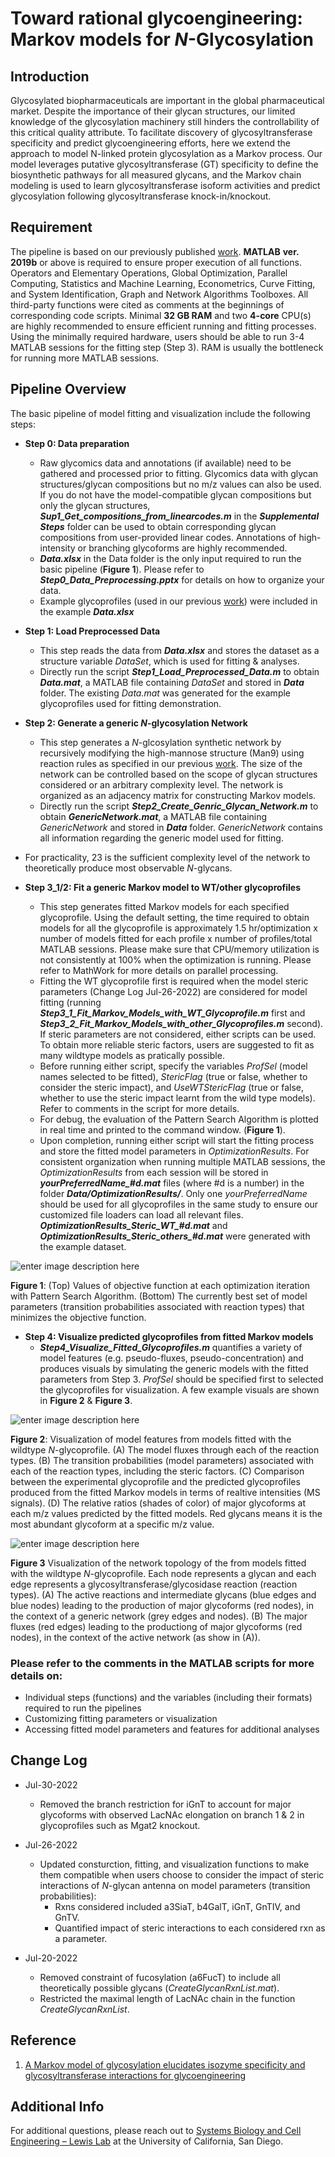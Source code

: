 
# **Toward rational glycoengineering: Markov models for *N*-Glycosylation**

## **Introduction**
Glycosylated biopharmaceuticals are important in the global pharmaceutical market. Despite the importance of their glycan structures, our limited knowledge of the glycosylation machinery still hinders the controllability of this critical quality attribute. To facilitate discovery of glycosyltransferase specificity and predict glycoengineering efforts, here we extend the approach to model N-linked protein glycosylation as a Markov process. Our model leverages putative glycosyltransferase (GT) specificity to define the biosynthetic pathways for all measured glycans, and the Markov chain modeling is used to learn glycosyltransferase isoform activities and predict glycosylation following glycosyltransferase knock-in/knockout.

## **Requirement**
The pipeline is based on our previously published [work](https://www.sciencedirect.com/science/article/pii/S2590262820300010). **MATLAB** **ver. 2019b** or above is required to ensure proper execution of all functions. Operators and Elementary Operations, Global Optimization, Parallel Computing, Statistics and Machine Learning, Econometrics, Curve Fitting, and System Identification, Graph and Network Algorithms Toolboxes. All third-party functions were cited as comments at the beginnings of corresponding code scripts. Minimal **32 GB RAM** and two **4-core** CPU(s) are highly recommended to ensure efficient running and fitting processes. Using the minimally required hardware, users should be able to run 3-4 MATLAB sessions for the fitting step (Step 3). RAM is usually the bottleneck for running more MATLAB sessions.  

## **Pipeline Overview**
The basic pipeline of model fitting and visualization include the following steps:
- **Step 0: Data preparation**
  - Raw glycomics data and annotations (if available) need to be gathered and processed prior to fitting. Glycomics data with glycan structures/glycan compositions but no m/z values can also be used. If you do not have the model-compatible glycan compositions but only the glycan structures, ***Sup1_Get_compositions_from_linearcodes.m*** in the ***Supplemental Steps*** folder can be used to obtain corresponding glycan compositions from user-provided linear codes. Annotations of high-intensity or branching glycoforms are highly recommended.
  - ***Data.xlsx*** in the Data folder is the only input required to run the basic pipeline (**Figure 1**). Please refer to ***Step0_Data_Preprocessing.pptx*** for details on how to organize your data.
  - Example glycoprofiles (used in our previous [work](https://www.sciencedirect.com/science/article/pii/S2590262820300010)) were included in the example  ***Data.xlsx*** 

- **Step 1: Load Preprocessed Data**
  - This step reads the data from ***Data.xlsx*** and stores the dataset as a structure variable *DataSet*, which is used for fitting & analyses. 
  - Directly run the script ***Step1_Load_Preprocessed_Data.m*** to obtain ***Data.mat***, a MATLAB file containing *DataSet* and stored in ***Data*** folder. The existing *Data.mat* was generated for the example glycoprofiles used for fitting demonstration.
 
 - **Step 2: Generate a generic *N*-glycosylation Network**
   - This step generates a *N*-glcosylation synthetic network by recursively modifying the high-mannose structure (Man9) using reaction rules as specified in our previous [work](https://www.sciencedirect.com/science/article/pii/S2590262820300010). The size of the network can be controlled based on the scope of glycan structures considered or an arbitrary complexity level. The network is organized as an adjacency matrix for constructing Markov models.
   - Directly run the script ***Step2_Create_Genric_Glycan_Network.m*** to obtain ***GenericNetwork.mat***, a MATLAB file containing *GenericNetwork* and stored in ***Data*** folder. *GenericNetwork* contains all information regarding the generic model used for fitting.
 - For practicality, 23 is the sufficient complexity level of the network to theoretically produce most observable *N*-glycans.
 
 - **Step 3_1/2: Fit a generic Markov model to WT/other glycoprofiles**
   - This step generates fitted  Markov models for each specified glycoprofile. Using the default setting, the time required to obtain models for all the glycoprofile is approximately 1.5 hr/optimization x number of models fitted for each profile x number of profiles/total MATLAB sessions. Please make sure that CPU/memory utilization is not consistently at 100% when the optimization is running. Please refer to MathWork for more details on parallel processing. 
   - Fitting the WT glycoprofile first is required when the model steric parameters (Change Log Jul-26-2022) are considered for model fitting (running ***Step3_1_Fit_Markov_Models_with_WT_Glycoprofile.m*** first and ***Step3_2_Fit_Markov_Models_with_other_Glycoprofiles.m*** second). If steric parameters are not considered, either scripts can be used. To obtain more reliable steric factors, users are suggested to fit as many wildtype models as pratically possible.
   - Before running either script, specify the variables *ProfSel* (model names selected to be fitted),  *StericFlag* (true or false, whether to consider the steric impact), and *UseWTStericFlag* (true or false, whether to use the steric impact learnt from the wild type models). Refer to comments in the script for more details.
   - For debug, the evaluation of the Pattern Search Algorithm is plotted in real time and printed to the command window. (**Figure 1**). 
   - Upon completion, running either script will start the fitting process and store the fitted model parameters in *OptimizationResults*. For consistent organization when running multiple MATLAB sessions, the *OptimizationResults* from each session will be stored in ***yourPreferredName_#d.mat*** files (where #d is a number) in the folder ***Data/OptimizationResults/***. Only one *yourPreferredName* should be used for all glycoprofiles in the same study to ensure our customized file loaders can load all relevant files. ***OptimizationResults_Steric_WT_#d.mat*** and ***OptimizationResults_Steric_others_#d.mat*** were generated with the example dataset.

![enter image description here](https://github.com/LewisLabUCSD/N-Glycosylation-Markov-Models/blob/main/Figures/Figure%201.PNG)

**Figure 1**: (Top) Values of objective function at each optimization iteration with Pattern Search Algorithm. (Bottom) The currently best set of model parameters (transition probabilities associated with reaction types) that minimizes the objective function. 

 - **Step 4: Visualize predicted glycoprofiles from fitted Markov models**
   - ***Step4_Visualize_Fitted_Glycoprofiles.m*** quantifies a variety of model features (e.g. pseudo-fluxes, pseudo-concentration) and produces visuals by simulating the generic models with the fitted parameters from Step 3. *ProfSel* should be specified first to selected the glycoprofiles for visualization. A few example visuals are shown in **Figure 2** & **Figure 3**.   
 

![enter image description here](https://github.com/LewisLabUCSD/N-Glycosylation-Markov-Models/blob/main/Figures/Figure%202.PNG)

**Figure 2**: Visualization of model features from models fitted with the wildtype *N*-glycoprofile. (A) The model fluxes through each of the reaction types. (B) The transition probabilities (model parameters) associated with each of the reaction types, including the steric factors. (C) Comparison between the experimental glycoprofile and the predicted glycoprofiles produced from the fitted Markov models in terms of realtive intensities (MS signals). (D) The relative ratios (shades of color) of major glycoforms at each m/z values predicted by the fitted models. Red glycans means it is the most abundant glycoform at a specific m/z value.   

![enter image description here](https://github.com/LewisLabUCSD/N-Glycosylation-Markov-Models/blob/main/Figures/Figure%203.PNG)

**Figure 3** Visualization of the network topology of the from models fitted with the wildtype *N*-glycoprofile. Each node represents a glycan and each edge represents a glycosyltransferase/glycosidase reaction (reaction types). (A) The active reactions and intermediate glycans (blue edges and blue nodes) leading to the production of major glycoforms (red nodes), in the context of a generic network (grey edges and nodes). (B) The major fluxes (red edges) leading to the productiong of major glycoforms (red nodes), in the context of the active network (as show in (A)). 

### Please refer to the comments in the MATLAB scripts for more details on:
- Individual steps (functions) and the variables (including their formats) required to run the pipelines
- Customizing fitting parameters or visualization
- Accessing fitted model parameters and features for additional analyses

## **Change Log**

- Jul-30-2022
  - Removed the branch restriction for iGnT to account for major glycoforms with observed LacNAc elongation on branch 1 & 2 in glycoprofiles such as Mgat2 knockout.

- Jul-26-2022
  - Updated consturction, fitting, and visualization functions to make them compatible when users choose to consider the impact of steric interactions of *N*-glycan antenna on model parameters (transition probabilities):
    - Rxns considered included a3SiaT, b4GalT, iGnT, GnTIV, and GnTV.
    - Quantified impact of steric interactions to each considered rxn as a parameter.    

- Jul-20-2022 
  - Removed constraint of fucosylation (a6FucT) to include all theoretically possible glycans (*CreateGlycanRxnList.mat*). 
  - Restricted the maximal length of LacNAc chain in the function *CreateGlycanRxnList*.

## **Reference**
1. [A Markov model of glycosylation elucidates isozyme specificity and glycosyltransferase interactions for glycoengineering](https://www.sciencedirect.com/science/article/pii/S2590262820300010\).)

## **Additional Info**
For additional questions, please reach out to [Systems Biology and Cell Engineering – Lewis Lab](https://lewislab.ucsd.edu/) at the University of California, San Diego.  

